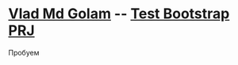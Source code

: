 # [Vlad Md Golam](vk.com/costmc) -- [Test Bootstrap PRJ](http://startbootstrap.com/template-overviews/scrolling-nav/)

Пробуем
